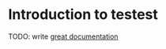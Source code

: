 # Introduction to testest

TODO: write [great documentation](http://jacobian.org/writing/great-documentation/what-to-write/)
